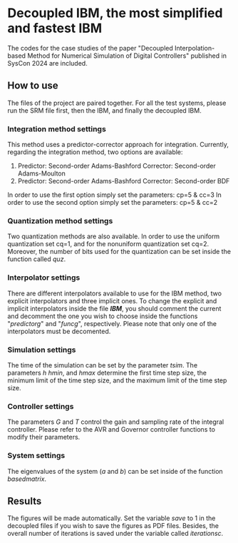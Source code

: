 # Decoupled IBM, the most simplified and fastest IBM
The codes for the case studies of the paper "Decoupled Interpolation-based Method for Numerical Simulation of Digital Controllers" published in SysCon 2024 are included.
## How to use
The files of the project are paired together. For all the test systems, please run the SRM file first, then the IBM, and finally the decoupled IBM.

### Integration method settings

This method uses a predictor-corrector approach for integration. Currently, regarding the integration method, two options are available:
1. Predictor: Second-order Adams-Bashford  Corrector: Second-order Adams-Moulton
1. Predictor: Second-order Adams-Bashford  Corrector: Second-order BDF

In order to use the first option simply set the parameters: cp=5 & cc=3
In order to use the second option simply set the parameters: cp=5 & cc=2

### Quantization method settings

Two quantization methods are also available. In order to use the uniform quantization set cq=1, and for the nonuniform quantization set cq=2. Moreover, the number of bits used for the quantization can be set inside the function called *quz*.

### Interpolator settings
There are different interpolators available to use for the IBM method, two explicit interpolators and three implicit ones. To change the explicit and implicit interpolators inside the file __*IBM*__, you should comment the current and decomment the one you wish to choose inside the functions "*predictorg*" and "*funcg*", respectively. Please note that only one of the interpolators must be decomented.

### Simulation settings

The time of the simulation can be set by the parameter *tsim*. The parameters *h* *hmin*, and *hmax* determine the first time step size, the minimum limit of the time step size, and the maximum limit of the time step size.

### Controller settings

The parameters *G* and *T* control the gain and sampling rate of the integral controller. Please refer to the AVR and Governor controller functions to modify their parameters.

### System settings

The eigenvalues of the system (*a* and *b*) can be set inside of the function *basedmatrix*.

## Results

The figures will be made automatically. Set the variable *save* to 1 in the decoupled files if you wish to save the figures as PDF files. Besides, the overall number of iterations is saved under the variable called *iterationsc*.
